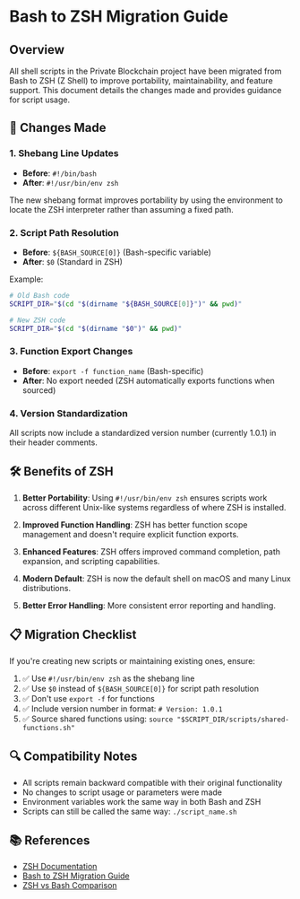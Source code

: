 # Bash to ZSH Migration Guide

## Overview

All shell scripts in the Private Blockchain project have been migrated from Bash to ZSH (Z Shell) to improve portability, maintainability, and feature support. This document details the changes made and provides guidance for script usage.

## 🔄 Changes Made

### 1. Shebang Line Updates
- **Before**: `#!/bin/bash`
- **After**: `#!/usr/bin/env zsh`

The new shebang format improves portability by using the environment to locate the ZSH interpreter rather than assuming a fixed path.

### 2. Script Path Resolution
- **Before**: `${BASH_SOURCE[0]}` (Bash-specific variable)
- **After**: `$0` (Standard in ZSH)

Example:
```zsh
# Old Bash code
SCRIPT_DIR="$(cd "$(dirname "${BASH_SOURCE[0]}")" && pwd)"

# New ZSH code
SCRIPT_DIR="$(cd "$(dirname "$0")" && pwd)"
```

### 3. Function Export Changes
- **Before**: `export -f function_name` (Bash-specific)
- **After**: No export needed (ZSH automatically exports functions when sourced)

### 4. Version Standardization
All scripts now include a standardized version number (currently 1.0.1) in their header comments.

## 🛠️ Benefits of ZSH

1. **Better Portability**: Using `#!/usr/bin/env zsh` ensures scripts work across different Unix-like systems regardless of where ZSH is installed.

2. **Improved Function Handling**: ZSH has better function scope management and doesn't require explicit function exports.

3. **Enhanced Features**: ZSH offers improved command completion, path expansion, and scripting capabilities.

4. **Modern Default**: ZSH is now the default shell on macOS and many Linux distributions.

5. **Better Error Handling**: More consistent error reporting and handling.

## 📋 Migration Checklist

If you're creating new scripts or maintaining existing ones, ensure:

1. ✅ Use `#!/usr/bin/env zsh` as the shebang line
2. ✅ Use `$0` instead of `${BASH_SOURCE[0]}` for script path resolution
3. ✅ Don't use `export -f` for functions
4. ✅ Include version number in format: `# Version: 1.0.1`
5. ✅ Source shared functions using: `source "$SCRIPT_DIR/scripts/shared-functions.sh"`

## 🔍 Compatibility Notes

- All scripts remain backward compatible with their original functionality
- No changes to script usage or parameters were made
- Environment variables work the same way in both Bash and ZSH
- Scripts can still be called the same way: `./script_name.sh`

## 📚 References

- [ZSH Documentation](https://zsh.sourceforge.io/Doc/)
- [Bash to ZSH Migration Guide](https://github.com/ohmyzsh/ohmyzsh/wiki/Installing-ZSH)
- [ZSH vs Bash Comparison](https://sunlightmedia.org/bash-vs-zsh/)
